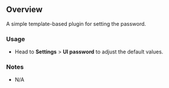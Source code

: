 ## Overview

A simple template-based plugin for setting the password. 

### Usage

- Head to **Settings** > **UI password** to adjust the default values.

### Notes

- N/A